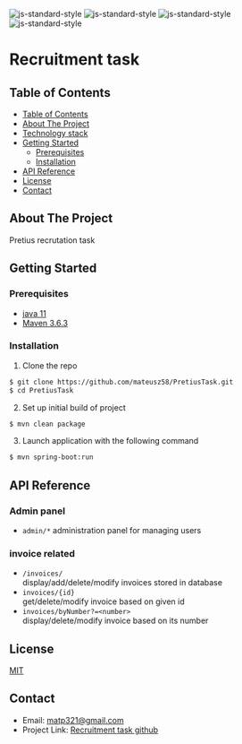 
![js-standard-style](https://img.shields.io/badge/code%20style-Google_Style-brightgreen.svg?style=flat)
![js-standard-style](https://img.shields.io/badge/build-passing-green)
![js-standard-style](https://img.shields.io/badge/release-v1.0.0-blue)
![js-standard-style](https://img.shields.io/badge/license-MIT-green)

# Recruitment task

## Table of Contents
  - [Table of Contents](#table-of-contents)
  - [About The Project](#about-the-project)
  - [Technology stack](#technology-stack)
  - [Getting Started](#getting-started)
    - [Prerequisites](#prerequisites)
    - [Installation](#installation)
  - [API Reference](#api-reference)
  - [License](#license)
  - [Contact](#contact)
## About The Project

Pretius recrutation task

## Getting Started

### Prerequisites

* [java 11](https://www.oracle.com/technetwork/java/javase/downloads/jdk11-downloads-5066655.html)
* [Maven 3.6.3](https://maven.apache.org/download.cgi)

### Installation

1. Clone the repo
```sh
$ git clone https://github.com/mateusz58/PretiusTask.git
$ cd PretiusTask
```
2. Set up initial build of project
```sh
$ mvn clean package
```
3. Launch application with the following command
```sh
$ mvn spring-boot:run
```

## API Reference

### Admin panel

  - `admin/*` administration panel for managing users

### invoice related

- `/invoices/`<br> display/add/delete/modify invoices stored in database
- `invoices/{id}`<br> get/delete/modify invoice based on given id
- `invoices/byNumber?=<number>`<br> display/delete/modify invoice based on its number
  
## License

[MIT](https://tldrlegal.com/license/mit-license)

## Contact

  - Email: matp321@gmail.com
  - Project Link: [Recruitment task github](https://github.com/mateusz58/PretiusTask.git)